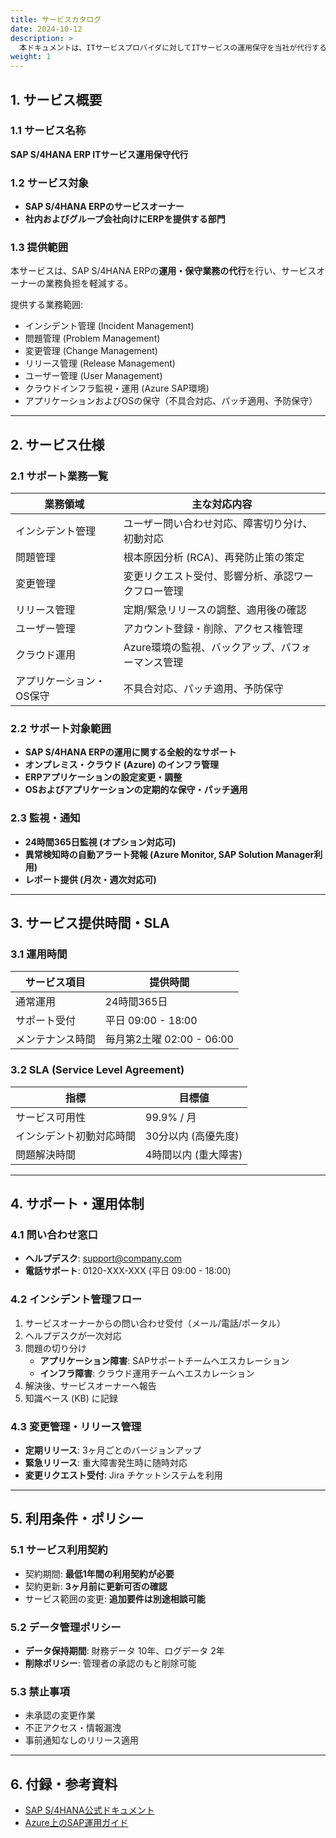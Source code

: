 ```yaml
---
title: サービスカタログ
date: 2024-10-12
description: >
  本ドキュメントは、ITサービスプロバイダに対してITサービスの運用保守を当社が代行するマネージドサービスの内容を説明します。
weight: 1
---
```


## 1. サービス概要

### 1.1 サービス名称
**SAP S/4HANA ERP ITサービス運用保守代行**

### 1.2 サービス対象
- **SAP S/4HANA ERPのサービスオーナー**
- **社内およびグループ会社向けにERPを提供する部門**

### 1.3 提供範囲
本サービスは、SAP S/4HANA ERPの**運用・保守業務の代行**を行い、サービスオーナーの業務負担を軽減する。

提供する業務範囲:
- インシデント管理 (Incident Management)
- 問題管理 (Problem Management)
- 変更管理 (Change Management)
- リリース管理 (Release Management)
- ユーザー管理 (User Management)
- クラウドインフラ監視・運用 (Azure SAP環境)
- アプリケーションおよびOSの保守（不具合対応、パッチ適用、予防保守）

---

## 2. サービス仕様

### 2.1 サポート業務一覧
| 業務領域 | 主な対応内容 |
|------------|--------------------------------------|
| インシデント管理 | ユーザー問い合わせ対応、障害切り分け、初動対応 |
| 問題管理 | 根本原因分析 (RCA)、再発防止策の策定 |
| 変更管理 | 変更リクエスト受付、影響分析、承認ワークフロー管理 |
| リリース管理 | 定期/緊急リリースの調整、適用後の確認 |
| ユーザー管理 | アカウント登録・削除、アクセス権管理 |
| クラウド運用 | Azure環境の監視、バックアップ、パフォーマンス管理 |
| アプリケーション・OS保守 | 不具合対応、パッチ適用、予防保守 |

### 2.2 サポート対象範囲
- **SAP S/4HANA ERPの運用に関する全般的なサポート**
- **オンプレミス・クラウド (Azure) のインフラ管理**
- **ERPアプリケーションの設定変更・調整**
- **OSおよびアプリケーションの定期的な保守・パッチ適用**

### 2.3 監視・通知
- **24時間365日監視 (オプション対応可)**
- **異常検知時の自動アラート発報 (Azure Monitor, SAP Solution Manager利用)**
- **レポート提供 (月次・週次対応可)**

---

## 3. サービス提供時間・SLA

### 3.1 運用時間
| サービス項目 | 提供時間 |
|-------------|----------------------|
| 通常運用 | 24時間365日 |
| サポート受付 | 平日 09:00 - 18:00 |
| メンテナンス時間 | 毎月第2土曜 02:00 - 06:00 |

### 3.2 SLA (Service Level Agreement)
| 指標 | 目標値 |
|------|----------------|
| サービス可用性 | 99.9% / 月 |
| インシデント初動対応時間 | 30分以内 (高優先度) |
| 問題解決時間 | 4時間以内 (重大障害) |

---

## 4. サポート・運用体制

### 4.1 問い合わせ窓口
- **ヘルプデスク**: support@company.com
- **電話サポート**: 0120-XXX-XXX (平日 09:00 - 18:00)

### 4.2 インシデント管理フロー
1. サービスオーナーからの問い合わせ受付（メール/電話/ポータル）
2. ヘルプデスクが一次対応
3. 問題の切り分け
   - **アプリケーション障害**: SAPサポートチームへエスカレーション
   - **インフラ障害**: クラウド運用チームへエスカレーション
4. 解決後、サービスオーナーへ報告
5. 知識ベース (KB) に記録

### 4.3 変更管理・リリース管理
- **定期リリース**: 3ヶ月ごとのバージョンアップ
- **緊急リリース**: 重大障害発生時に随時対応
- **変更リクエスト受付**: Jira チケットシステムを利用

---

## 5. 利用条件・ポリシー

### 5.1 サービス利用契約
- 契約期間: **最低1年間の利用契約が必要**
- 契約更新: **3ヶ月前に更新可否の確認**
- サービス範囲の変更: **追加要件は別途相談可能**

### 5.2 データ管理ポリシー
- **データ保持期間**: 財務データ 10年、ログデータ 2年
- **削除ポリシー**: 管理者の承認のもと削除可能

### 5.3 禁止事項
- 未承認の変更作業
- 不正アクセス・情報漏洩
- 事前通知なしのリリース適用

---

## 6. 付録・参考資料

- [SAP S/4HANA公式ドキュメント](https://help.sap.com/viewer/product/SAP_S4HANA)
- [Azure上のSAP運用ガイド](https://learn.microsoft.com/en-us/azure/sap/)